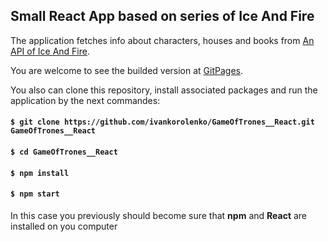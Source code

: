 ## Small React App based on series of Ice And Fire

The application fetches info about characters, houses and books from [An API of Ice And Fire](https://www.anapioficeandfire.com/).

You are welcome to see the builded version at [GitPages](https://ivankorolenko.github.io/GameOfTrones__React/).

You also can clone this repository, install associated packages and run the application by the next commandes:

#### `$ git clone https://github.com/ivankorolenko/GameOfTrones__React.git GameOfTrones__React`
#### `$ cd GameOfTrones__React`
#### `$ npm install`
#### `$ npm start`

In this case you previously should become sure that <b>npm</b> and <b>React</b> are installed on you computer